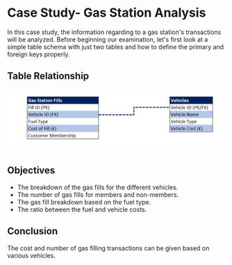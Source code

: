 # Case Study- Gas Station Analysis

In this case study, the information regarding to a gas station's transactions will be analyzed. Before beginning our examination, let's first look at a simple table schema with just two tables and how to define the primary and foreign keys properly.

## Table Relationship

![](https://github.com/swathiathul/MySql-Data-Analysis-Projects/blob/main/Gas%20Station%20and%20Cars/Screenshot/img_1.png)

## Objectives

* The breakdown of the gas fills for the different vehicles.
* The number of gas fills for members and non-members.
* The gas fill breakdown based on the fuel type.
* The ratio between the fuel and vehicle costs.

## Conclusion

The cost and number of gas filling transactions can be given based on various vehicles.
